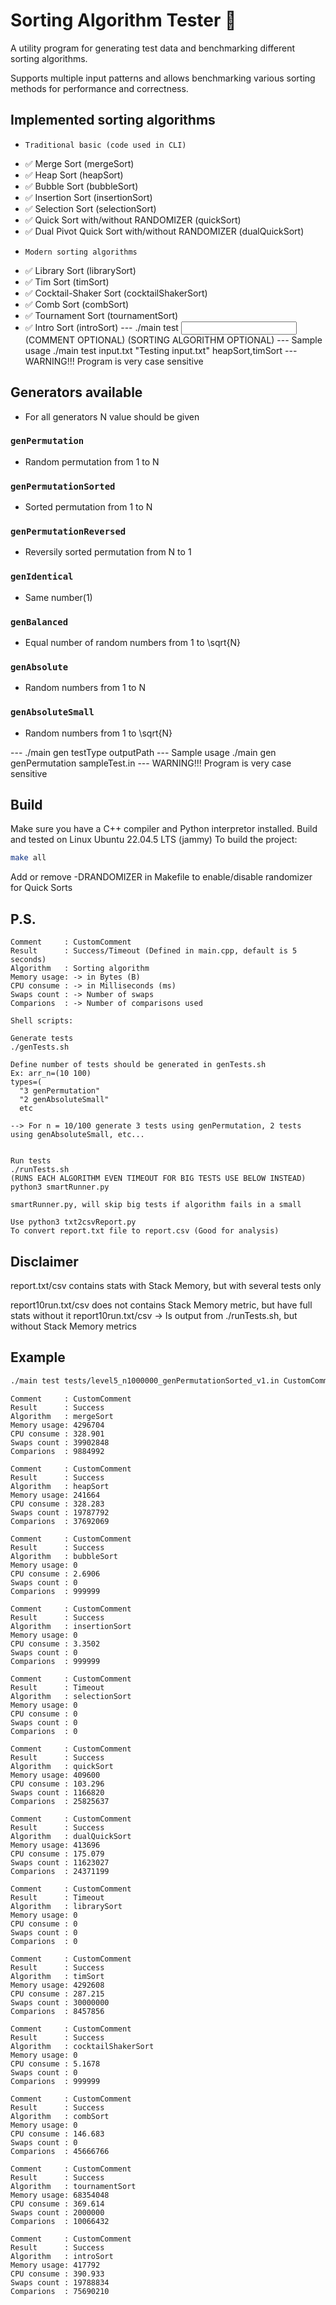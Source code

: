 # Sorting Algorithm Tester 🚀

A utility program for generating test data and benchmarking different sorting algorithms.

Supports multiple input patterns and allows benchmarking various sorting methods for performance and correctness.

## Implemented sorting algorithms

-     Traditional basic (code used in CLI)
- ✅ Merge Sort (mergeSort)
- ✅ Heap Sort (heapSort)
- ✅ Bubble Sort (bubbleSort)
- ✅ Insertion Sort (insertionSort)
- ✅ Selection Sort (selectionSort)
- ✅ Quick Sort with/without RANDOMIZER (quickSort)
- ✅ Dual Pivot Quick Sort with/without RANDOMIZER (dualQuickSort)
-     Modern sorting algorithms
- ✅ Library Sort (librarySort) 
- ✅ Tim Sort (timSort)
- ✅ Cocktail-Shaker Sort (cocktailShakerSort)
- ✅ Comb Sort (combSort)
- ✅ Tournament Sort (tournamentSort)
- ✅ Intro Sort (introSort)
--- ./main test <INPUT FILE> (COMMENT OPTIONAL) (SORTING ALGORITHM OPTIONAL)
--- Sample usage ./main test input.txt "Testing input.txt" heapSort,timSort
--- WARNING!!! Program is very case sensitive

## Generators available
- For all generators N value should be given

### `genPermutation`
- Random permutation from 1 to N

### `genPermutationSorted`
- Sorted permutation from 1 to N

### `genPermutationReversed`
- Reversily sorted permutation from N to 1

### `genIdentical`
- Same number(1)

### `genBalanced`
- Equal number of random numbers from 1 to \sqrt{N}

### `genAbsolute`
- Random numbers from 1 to N

### `genAbsoluteSmall`
- Random numbers from 1 to \sqrt{N}

--- ./main gen <N> testType outputPath
--- Sample usage ./main gen genPermutation sampleTest.in
--- WARNING!!! Program is very case sensitive

## Build

Make sure you have a C++ compiler and Python interpretor installed.
Build and tested on Linux Ubuntu 22.04.5 LTS (jammy)
To build the project:

```bash
make all
```
Add or remove -DRANDOMIZER in Makefile to enable/disable randomizer for Quick Sorts

## P.S.
```
Comment     : CustomComment
Result      : Success/Timeout (Defined in main.cpp, default is 5 seconds)
Algorithm   : Sorting algorithm
Memory usage: -> in Bytes (B)
CPU consume : -> in Milliseconds (ms)
Swaps count : -> Number of swaps
Comparions  : -> Number of comparisons used

Shell scripts:

Generate tests
./genTests.sh

Define number of tests should be generated in genTests.sh
Ex: arr_n=(10 100)
types=(
  "3 genPermutation"
  "2 genAbsoluteSmall"
  etc

--> For n = 10/100 generate 3 tests using genPermutation, 2 tests using genAbsoluteSmall, etc...


Run tests
./runTests.sh
(RUNS EACH ALGORITHM EVEN TIMEOUT FOR BIG TESTS USE BELOW INSTEAD)
python3 smartRunner.py

smartRunner.py, will skip big tests if algorithm fails in a small

Use python3 txt2csvReport.py
To convert report.txt file to report.csv (Good for analysis)
```

## Disclaimer
report.txt/csv contains stats with Stack Memory, but with several tests only

report10run.txt/csv does not contains Stack Memory metric, but have full stats without it
report10run.txt/csv -> Is output from ./runTests.sh, but without Stack Memory metrics

## Example

```bash
./main test tests/level5_n1000000_genPermutationSorted_v1.in CustomComment
```

```
Comment     : CustomComment
Result      : Success
Algorithm   : mergeSort
Memory usage: 4296704
CPU consume : 328.901
Swaps count : 39902848
Comparions  : 9884992

Comment     : CustomComment
Result      : Success
Algorithm   : heapSort
Memory usage: 241664
CPU consume : 328.283
Swaps count : 19787792
Comparions  : 37692069

Comment     : CustomComment
Result      : Success
Algorithm   : bubbleSort
Memory usage: 0
CPU consume : 2.6906
Swaps count : 0
Comparions  : 999999

Comment     : CustomComment
Result      : Success
Algorithm   : insertionSort
Memory usage: 0
CPU consume : 3.3502
Swaps count : 0
Comparions  : 999999

Comment     : CustomComment
Result      : Timeout
Algorithm   : selectionSort
Memory usage: 0
CPU consume : 0
Swaps count : 0
Comparions  : 0

Comment     : CustomComment
Result      : Success
Algorithm   : quickSort
Memory usage: 409600
CPU consume : 103.296
Swaps count : 1166820
Comparions  : 25825637

Comment     : CustomComment
Result      : Success
Algorithm   : dualQuickSort
Memory usage: 413696
CPU consume : 175.079
Swaps count : 11623027
Comparions  : 24371199

Comment     : CustomComment
Result      : Timeout
Algorithm   : librarySort
Memory usage: 0
CPU consume : 0
Swaps count : 0
Comparions  : 0

Comment     : CustomComment
Result      : Success
Algorithm   : timSort
Memory usage: 4292608
CPU consume : 287.215
Swaps count : 30000000
Comparions  : 8457856

Comment     : CustomComment
Result      : Success
Algorithm   : cocktailShakerSort
Memory usage: 0
CPU consume : 5.1678
Swaps count : 0
Comparions  : 999999

Comment     : CustomComment
Result      : Success
Algorithm   : combSort
Memory usage: 0
CPU consume : 146.683
Swaps count : 0
Comparions  : 45666766

Comment     : CustomComment
Result      : Success
Algorithm   : tournamentSort
Memory usage: 68354048
CPU consume : 369.614
Swaps count : 2000000
Comparions  : 10066432

Comment     : CustomComment
Result      : Success
Algorithm   : introSort
Memory usage: 417792
CPU consume : 390.933
Swaps count : 19788834
Comparions  : 75690210
```
